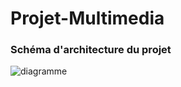 # Projet-Multimedia
### Schéma d'architecture du projet
![diagramme](https://user-images.githubusercontent.com/48188335/114879964-ef302d80-9e01-11eb-946e-624e62504e2d.png)

